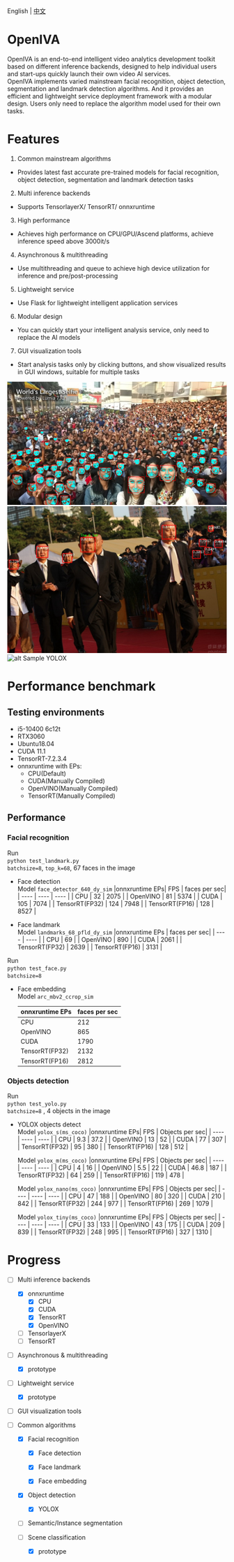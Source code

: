 English | [中文](README_zh.md)
# OpenIVA
OpenIVA is an end-to-end intelligent video analytics development toolkit based on different inference backends, designed to help individual users and start-ups quickly launch their own video AI services.  
OpenIVA implements varied mainstream facial recognition, object detection, segmentation and landmark detection algorithms. And it provides an efficient and lightweight service deployment framework with a modular design. Users only need to replace the algorithm model used for their own tasks.
# Features
1. Common mainstream algorithms
- Provides latest fast accurate pre-trained models for facial recognition, object detection, segmentation and landmark detection tasks
2. Multi inference backends
- Supports TensorlayerX/ TensorRT/ onnxruntime
3. High performance  
- Achieves high performance on CPU/GPU/Ascend platforms, achieve inference speed above 3000it/s
4. Asynchronous & multithreading
- Use multithreading and queue to achieve high device utilization for inference and pre/post-processing
5. Lightweight service
- Use Flask for lightweight intelligent application services
6. Modular design 
- You can quickly start your intelligent analysis service, only need to replace the AI models
7. GUI visualization tools  
- Start analysis tasks only by clicking buttons, and show visualized results in GUI windows, suitable for multiple tasks

![alt Sample Face landmark](datas/imgs_results/vis_landmark.jpg)
![alt Sample Face recognition](datas/imgs_results/vis_recog.jpg)
![alt Sample YOLOX](datas/imgs_results/dog.jpg)

# Performance benchmark
## Testing environments 
- i5-10400 6c12t
- RTX3060  
- Ubuntu18.04
- CUDA 11.1
- TensorRT-7.2.3.4
- onnxruntime with EPs:
  - CPU(Default)
  - CUDA(Manually Compiled)
  - OpenVINO(Manually Compiled)
  - TensorRT(Manually Compiled)

## Performance
### Facial recognition
Run  
`python test_landmark.py`  
`batchsize=8`, `top_k=68`, 67 faces in the image
- Face detection  
  Model `face_detector_640_dy_sim`
  |onnxruntime EPs| FPS | faces per sec|
  |  ----  | ----  | ----  |
  | CPU | 32 | 2075 |
  | OpenVINO | 81 | 5374 |
  | CUDA | 105 | 7074 |
  | TensorRT(FP32) | 124 | 7948 |
  | TensorRT(FP16) | 128 | 8527 |


- Face landmark   
  Model `landmarks_68_pfld_dy_sim`
  |onnxruntime EPs |  faces per sec|
  |  ----  | ----  |
  | CPU | 69 |
  | OpenVINO | 890 |
  | CUDA | 2061 |
  | TensorRT(FP32) | 2639 |
  | TensorRT(FP16) | 3131 |

Run  
`python test_face.py`  
`batchsize=8`  
- Face embedding   
  Model `arc_mbv2_ccrop_sim`

  |onnxruntime EPs |  faces per sec|
  |  ----  | ----  |
  | CPU | 212 |
  | OpenVINO | 865 |
  | CUDA | 1790 |
  | TensorRT(FP32) | 2132 |
  | TensorRT(FP16) | 2812 |

### Objects detection
Run  
`python test_yolo.py`  
`batchsize=8`  , 4 objects in the image  
- YOLOX objects detect  
  Model `yolox_s(ms_coco)`
  |onnxruntime EPs| FPS | Objects per sec|
  |  ----  | ----  | ----  |
  | CPU | 9.3 | 37.2 |
  | OpenVINO | 13 | 52 |
  | CUDA | 77 | 307 |
  | TensorRT(FP32) | 95 | 380 |
  | TensorRT(FP16) | 128 | 512 |

  Model `yolox_m(ms_coco)`
  |onnxruntime EPs| FPS | Objects per sec|
  |  ----  | ----  | ----  |
  | CPU | 4 | 16 |
  | OpenVINO | 5.5 | 22 |
  | CUDA | 46.8 | 187 |
  | TensorRT(FP32) | 64 | 259 |
  | TensorRT(FP16) | 119 | 478 | 

  Model `yolox_nano(ms_coco)`
  |onnxruntime EPs| FPS | Objects per sec|
  |  ----  | ----  | ----  |
  | CPU | 47 | 188 |
  | OpenVINO | 80 | 320 |
  | CUDA | 210 | 842 |
  | TensorRT(FP32) | 244 | 977 |
  | TensorRT(FP16) | 269 | 1079 |

  Model `yolox_tiny(ms_coco)`
  |onnxruntime EPs| FPS | Objects per sec|
  |  ----  | ----  | ----  |
  | CPU | 33 | 133 |
  | OpenVINO | 43 | 175 |
  | CUDA | 209 | 839 |
  | TensorRT(FP32) | 248 | 995 |
  | TensorRT(FP16) | 327 | 1310 |

# Progress  
- [ ] Multi inference backends
    - [x] onnxruntime
        - [x] CPU
        - [x] CUDA
        - [x] TensorRT
        - [x] OpenVINO
    - [ ] TensorlayerX
    - [ ] TensorRT
- [ ] Asynchronous & multithreading
    - [x] prototype

- [ ] Lightweight service
    - [x] prototype

- [ ] GUI visualization tools

- [ ] Common algorithms
    - [x] Facial recognition
      - [x] Face detection

      - [x] Face landmark

      - [x] Face embedding
    
    - [x] Object detection
      - [x] YOLOX
    - [ ] Semantic/Instance segmentation

    - [ ] Scene classification
        - [x] prototype
